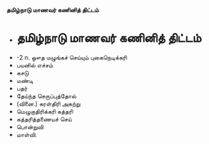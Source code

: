 **தமிழ்நாடு மாணவர் கணினித் திட்டம்**
- # தமிழ்நாடு மாணவர் கணினித் திட்டம்
- -2 n. ஔத மழுங்கச் செய்யும் புகைநெடிக்கரி
- பயனில் எச்சம்
- கசடு
- மண்டி
- பதர்
- தேய்ந்த செருப்புத்தோல்
- (வினை.) கரள்திரி அகற்று
- மெழுகுதிரிக்கரி கத்தரி
- கத்தரித்தணையச் செய்
- பொன்றுவி
- மாள்வி.

